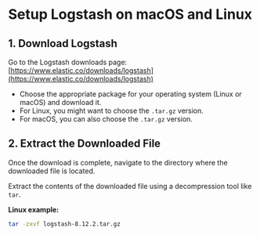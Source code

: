 # Setup Logstash on macOS and Linux

## 1. Download Logstash

Go to the Logstash downloads page: [https://www.elastic.co/downloads/logstash](https://www.elastic.co/downloads/logstash)

- Choose the appropriate package for your operating system (Linux or macOS) and download it.
- For Linux, you might want to choose the `.tar.gz` version.
- For macOS, you can also choose the `.tar.gz` version.

## 2. Extract the Downloaded File

Once the download is complete, navigate to the directory where the downloaded file is located.

Extract the contents of the downloaded file using a decompression tool like `tar`.

**Linux example:**

```bash
tar -zxvf logstash-8.12.2.tar.gz
